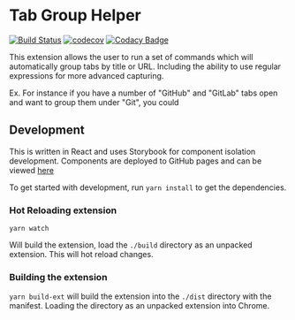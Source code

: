 # Tab Group Helper

[<img src="https://github.com/mikedidomizio/tab-group-helper/actions/workflows/main.yml/badge.svg" alt="Build Status">](https://github.com/mikedidomizio/tab-group-helper/actions/workflows/main.yml)
[![codecov](https://codecov.io/gh/mikedidomizio/tab-group-helper/branch/master/graph/badge.svg?token=RNZY19LBKL)](https://codecov.io/gh/mikedidomizio/tab-group-helper)
[![Codacy Badge](https://app.codacy.com/project/badge/Grade/839bbee00ab645b384a4e387bd40c5b0)](https://www.codacy.com/gh/mikedidomizio/tab-group-helper/dashboard?utm_source=github.com&amp;utm_medium=referral&amp;utm_content=mikedidomizio/tab-group-helper&amp;utm_campaign=Badge_Grade)

This extension allows the user to run a set of commands which will automatically group tabs by title or URL.
Including the ability to use regular expressions for more advanced capturing.

Ex.
For instance if you have a number of "GitHub" and "GitLab" tabs open and want to group them under "Git", you could

## Development

This is written in React and uses Storybook for component isolation development.  Components are deployed to GitHub pages
and can be viewed [here](https://mikedidomizio.github.io/tab-group-helper)

To get started with development, run `yarn install` to get the dependencies.

### Hot Reloading extension

`yarn watch`

Will build the extension, load the `./build` directory as an unpacked extension.  This will hot reload changes.

### Building the extension

`yarn build-ext` will build the extension into the `./dist` directory with the manifest.  Loading the directory as an unpacked extension into Chrome.
